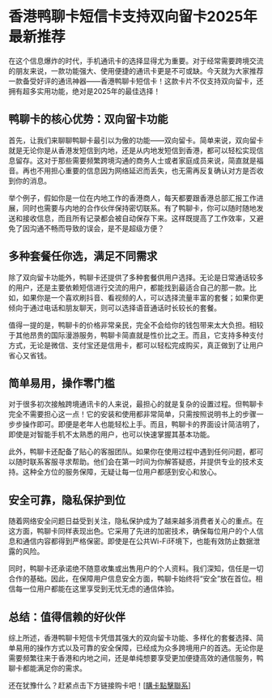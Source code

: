 # 香港鸭聊卡短信卡支持双向留卡2025年最新推荐

在这个信息爆炸的时代，手机通讯卡的选择显得尤为重要。对于经常需要跨境交流的朋友来说，一款功能强大、使用便捷的通讯卡更是不可或缺。今天就为大家推荐一款备受好评的通讯神器——香港鸭聊卡短信卡！这款卡片不仅支持双向留卡，还拥有超多实用功能，绝对是2025年的最佳选择！

## 鸭聊卡的核心优势：双向留卡功能

首先，让我们来聊聊鸭聊卡最引以为傲的功能——双向留卡。简单来说，双向留卡就是无论你是从香港发短信到内地，还是从内地发短信到香港，都可以轻松实现信息留存。这对于那些需要频繁跨境沟通的商务人士或者家庭成员来说，简直就是福音。再也不用担心重要的信息因为网络延迟而丢失，也无需再反复确认对方是否收到你的消息。

举个例子，假如你是一位在内地工作的香港商人，每天都要跟香港总部汇报工作进展，同时也需要与内地的合作伙伴保持密切联系。有了鸭聊卡，你可以随时随地发送和接收信息，而且所有记录都会被自动保存下来。这样既提高了工作效率，又避免了因沟通不畅而导致的误会，是不是超级方便？

## 多种套餐任你选，满足不同需求

除了双向留卡功能外，鸭聊卡还提供了多种套餐供用户选择。无论是日常通话较多的用户，还是主要依赖短信进行交流的用户，都能找到最适合自己的那一款。比如，如果你是一个喜欢刷抖音、看视频的人，可以选择流量丰富的套餐；如果你更倾向于通过电话和朋友聊天，则可以选择语音通话时长较长的套餐。

值得一提的是，鸭聊卡的价格非常亲民，完全不会给你的钱包带来太大负担。相较于其他昂贵的国际漫游服务，鸭聊卡简直就是性价比之王。而且，它支持多种支付方式，无论是微信、支付宝还是信用卡，都可以轻松完成购买，真正做到了让用户省心又省钱。

## 简单易用，操作零门槛

对于很多初次接触跨境通讯卡的人来说，最担心的就是复杂的设置过程。但鸭聊卡完全不需要担心这一点！它的安装和使用都非常简单，只需按照说明书上的步骤一步步操作即可。即便是老年人也能轻松上手。而且，鸭聊卡的界面设计简洁明了，即使是对智能手机不太熟悉的用户，也可以快速掌握其基本功能。

此外，鸭聊卡还配备了贴心的客服团队。如果你在使用过程中遇到任何问题，都可以随时联系客服寻求帮助。他们会在第一时间为你解答疑惑，并提供专业的技术支持。这种全方位的服务保障，无疑让每一位用户都感到安心和放心。

## 安全可靠，隐私保护到位

随着网络安全问题日益受到关注，隐私保护成为了越来越多消费者关心的重点。在这方面，鸭聊卡同样表现出色。它采用了先进的加密技术，确保每位用户的个人信息和通信内容都得到严格保密。即使是在公共Wi-Fi环境下，也能有效防止数据泄露的风险。

同时，鸭聊卡还承诺绝不随意收集或出售用户的个人资料。我们深知，信任是一切合作的基础。因此，在保障用户信息安全方面，鸭聊卡始终将“安全”放在首位。相信每一位用户都能在这里享受到无忧无虑的通信体验。

## 总结：值得信赖的好伙伴

综上所述，香港鸭聊卡短信卡凭借其强大的双向留卡功能、多样化的套餐选择、简单易用的操作方式以及可靠的安全保障，已经成为众多跨境用户的首选。无论你是需要频繁往来于香港和内地之间，还是单纯想要享受更加便捷高效的通信服务，鸭聊卡都能满足你的需求。

还在犹豫什么？赶紧点击下方链接购卡吧！[[購卡點擊聯系](https://t.me/s/SXDXQF)]